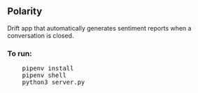 Polarity
---

Drift app that automatically generates sentiment reports when a conversation is closed.

### To run:

<pre>
    pipenv install
    pipenv shell
    python3 server.py
</pre>